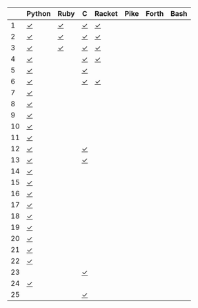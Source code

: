 |    | Python       | Ruby         | C            | Racket       | Pike         | Forth        | Bash         |
| -- | ------       | ----         | -            | ------       | ----         | -----        | ----         |
|  1 | [✓][01py]    | [✓][01rb]    | [✓][01c]     | [✓][01rkt]   |              |              |              |
|  2 | [✓][02py]    | [✓][02rb]    | [✓][02c]     | [✓][02rkt]   |              |              |              |
|  3 | [✓][03py]    | [✓][03rb]    | [✓][03c]     | [✓][03rkt]   |              |              |              |
|  4 | [✓][04py]    |              | [✓][04c]     | [✓][04rkt]   |              |              |              |
|  5 | [✓][05py]    |              | [✓][05c]     |              |              |              |              |
|  6 | [✓][06py]    |              | [✓][06c]     | [✓][06rkt]   |              |              |              |
|  7 | [✓][07py]    |              |              |              |              |              |              |
|  8 | [✓][08py]    |              |              |              |              |              |              |
|  9 | [✓][09py]    |              |              |              |              |              |              |
| 10 | [✓][10py]    |              |              |              |              |              |              |
| 11 | [✓][11py]    |              |              |              |              |              |              |
| 12 | [✓][12py]    |              | [✓][12c]     |              |              |              |              |
| 13 | [✓][13py]    |              | [✓][13c]     |              |              |              |              |
| 14 | [✓][14py]    |              |              |              |              |              |              |
| 15 | [✓][15py]    |              |              |              |              |              |              |
| 16 | [✓][16py]    |              |              |              |              |              |              |
| 17 | [✓][17py]    |              |              |              |              |              |              |
| 18 | [✓][18py]    |              |              |              |              |              |              |
| 19 | [✓][19py]    |              |              |              |              |              |              |
| 20 | [✓][20py]    |              |              |              |              |              |              |
| 21 | [✓][21py]    |              |              |              |              |              |              |
| 22 | [✓][22py]    |              |              |              |              |              |              |
| 23 |              |              | [✓][23c]     |              |              |              |              |
| 24 | [✓][24py]    |              |              |              |              |              |              |
| 25 |              |              | [✓][25c]     |              |              |              |              |

[01py]:      https://github.com/allengarvin/adventofcode/blob/main/2016/01/01-python.py
[01rb]:      https://github.com/allengarvin/adventofcode/blob/main/2016/01/01-ruby.rb
[01c]:       https://github.com/allengarvin/adventofcode/blob/main/2016/01/01-c.c
[01rkt]:     https://github.com/allengarvin/adventofcode/blob/main/2016/01/01-racket.rkt
[02py]:      https://github.com/allengarvin/adventofcode/blob/main/2016/02/02-python.py
[02rb]:      https://github.com/allengarvin/adventofcode/blob/main/2016/02/02-ruby.rb
[02c]:       https://github.com/allengarvin/adventofcode/blob/main/2016/02/02-c.c
[02rkt]:     https://github.com/allengarvin/adventofcode/blob/main/2016/02/02-racket.rkt
[03py]:      https://github.com/allengarvin/adventofcode/blob/main/2016/03/03-python.py
[03rb]:      https://github.com/allengarvin/adventofcode/blob/main/2016/03/03-ruby.rb
[03c]:       https://github.com/allengarvin/adventofcode/blob/main/2016/03/03-c.c
[03rkt]:     https://github.com/allengarvin/adventofcode/blob/main/2016/03/03-racket.rkt
[04py]:      https://github.com/allengarvin/adventofcode/blob/main/2016/04/04-python.py
[04c]:       https://github.com/allengarvin/adventofcode/blob/main/2016/04/04-c.c
[04rkt]:     https://github.com/allengarvin/adventofcode/blob/main/2016/04/04-racket.rkt
[05py]:      https://github.com/allengarvin/adventofcode/blob/main/2016/05/05-python.py
[05c]:       https://github.com/allengarvin/adventofcode/blob/main/2016/05/05-c.c
[06py]:      https://github.com/allengarvin/adventofcode/blob/main/2016/06/06-python.py
[06c]:       https://github.com/allengarvin/adventofcode/blob/main/2016/06/06-c.c
[06rkt]:     https://github.com/allengarvin/adventofcode/blob/main/2016/06/06-racket.rkt
[07py]:      https://github.com/allengarvin/adventofcode/blob/main/2016/07/07-python.py
[08py]:      https://github.com/allengarvin/adventofcode/blob/main/2016/08/08-python.py
[09py]:      https://github.com/allengarvin/adventofcode/blob/main/2016/09/09-python.py
[10py]:      https://github.com/allengarvin/adventofcode/blob/main/2016/10/10-python.py
[11py]:      https://github.com/allengarvin/adventofcode/blob/main/2016/11/11-python.py
[12py]:      https://github.com/allengarvin/adventofcode/blob/main/2016/12/12-python.py
[12c]:       https://github.com/allengarvin/adventofcode/blob/main/2016/12/12-c.c
[13py]:      https://github.com/allengarvin/adventofcode/blob/main/2016/13/13-python.py
[13c]:       https://github.com/allengarvin/adventofcode/blob/main/2016/13/13-c.c
[14py]:      https://github.com/allengarvin/adventofcode/blob/main/2016/14/14-python.py
[15py]:      https://github.com/allengarvin/adventofcode/blob/main/2016/15/15-python.py
[16py]:      https://github.com/allengarvin/adventofcode/blob/main/2016/16/16-python.py
[17py]:      https://github.com/allengarvin/adventofcode/blob/main/2016/17/17-python.py
[18py]:      https://github.com/allengarvin/adventofcode/blob/main/2016/18/18-python.py
[19py]:      https://github.com/allengarvin/adventofcode/blob/main/2016/19/19-python.py
[20py]:      https://github.com/allengarvin/adventofcode/blob/main/2016/20/20-python.py
[21py]:      https://github.com/allengarvin/adventofcode/blob/main/2016/21/21-python.py
[22py]:      https://github.com/allengarvin/adventofcode/blob/main/2016/22/22-python.py
[23c]:       https://github.com/allengarvin/adventofcode/blob/main/2016/23/23-c.c
[24py]:      https://github.com/allengarvin/adventofcode/blob/main/2016/24/24-python.py
[25c]:       https://github.com/allengarvin/adventofcode/blob/main/2016/25/25-c.c
